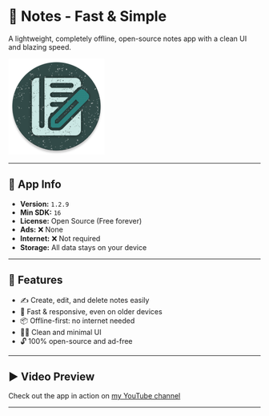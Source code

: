 # 📒 Notes - Fast & Simple

A lightweight, completely offline, open-source notes app with a clean UI and blazing speed.

![App Logo](app/src/main/res/mipmap-xxxhdpi/logo_round.png)

---

## 📱 App Info

- **Version:** `1.2.9`
- **Min SDK:** `16`
- **License:** Open Source (Free forever)
- **Ads:** ❌ None
- **Internet:** ❌ Not required
- **Storage:** All data stays on your device

---

## 🧩 Features

- ✍️ Create, edit, and delete notes easily
- 🚀 Fast & responsive, even on older devices
- 📦 Offline-first: no internet needed
- 🧘‍♂️ Clean and minimal UI
- 🔓 100% open-source and ad-free

---

## ▶️ Video Preview

Check out the app in action on [my YouTube channel](https://youtu.be/sFlmW5oJA7k)

---

